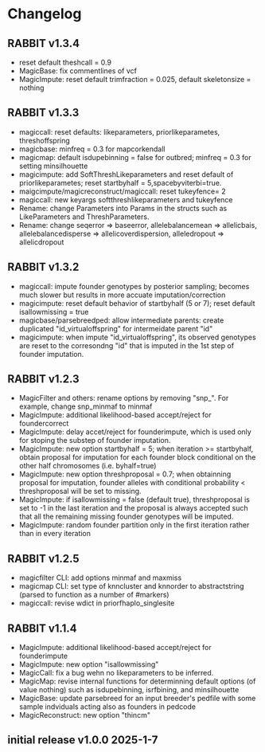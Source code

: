 

# Changelog

## RABBIT v1.3.4
* reset default theshcall = 0.9
* MagicBase: fix commentlines of vcf
* MagicImpute: reset default trimfraction = 0.025, default skeletonsize = nothing

## RABBIT v1.3.3
* magiccall: reset defaults: likeparameters, priorlikeparametes, threshoffspring
* magicbase: minfreq = 0.3 for mapcorkendall
* magicmap: default isdupebinning = false for outbred; minfreq = 0.3 for setting minsilhouette 
* magicimpute: add SoftThreshLikeparameters and reset default of priorlikeparametes; reset startbyhalf = 5,spacebyviterbi=true. 
* maigcimpute/magicreconstruct/magiccall: reset tukeyfence= 2
* magiccall: new keyargs softthreshlikeparameters and tukeyfence
* Rename: change Parameters into Params in the structs such as LikeParameters and ThreshParameters. 
* Rename: change seqerror => baseerror, allelebalancemean => allelicbais, allelebalancedisperse => allelicoverdispersion, alleledropout => allelicdropout

## RABBIT v1.3.2
* magiccall: impute founder genotypes by posterior sampling; becomes much slower but results in more accuate imputation/correction  
* magicimpute: reset default behavior of startbyhalf (5 or 7); reset default isallowmissing = true
* magicbase/parsebreedped:  allow intermediate parents: create duplicated "id_virtualoffspring" for intermeidate parent "id"
* magicimpute: when impute "id_virtualoffspring", its observed genotypes are reset to the corresondng "id" that is imputed in the 1st step of founder imputation. 

## RABBIT v1.2.3
* MagicFilter and others: rename options by removing "snp_". For example, change snp_minmaf to minmaf
* MagicImpute: additional likelihood-based accept/reject for foundercorrect
* MagicImpute: delay accet/reject for founderimpute, which is used only for stoping the substep of founder imputation. 
* MagicImpute: new option startbyhalf = 5; when iteration >= startbyhalf, obtain proposal for imputation for each founder block conditional on the other half chromosomes (i.e. byhalf=true)
* MagicImpute: new option threshproposal = 0.7; when obtainning proposal for imputation, founder alleles with conditional probability < threshproposal will be set to missing. 
* MagicImpute: if isallowmissing = false (default true), threshproposal is set to -1 in the last iteration and the proposal is always accepted such that all the remaining missing founder genotypes will be imputed. 
* MagicImpute: random founder partition only in the first iteration rather than in every iteration

## RABBIT v1.2.5
* magicfilter CLI:  add options minmaf and maxmiss 
* magicmap CLI: set type of knncluster and knnorder to abstractstring (parsed to function as a number of #markers)
* magiccall: revise wdict in priorfhaplo_singlesite

## RABBIT v1.1.4
* MagicImpute: additional likelihood-based accept/reject for founderimpute
* MagicImpute: new option "isallowmissing"
* MagicCall: fix a bug wehn no likeparameters to be inferred. 
* MagicMap: revise internal functions for determinning default options (of value nothing) such as isdupebinning, isrfbining, and minsilhouette
* MagicBase: update parsebreed for an input breeder's pedfile with some sample indviduals acting also as founders in pedcode
* MagicReconstruct: new option "thincm"


## initial release v1.0.0 2025-1-7